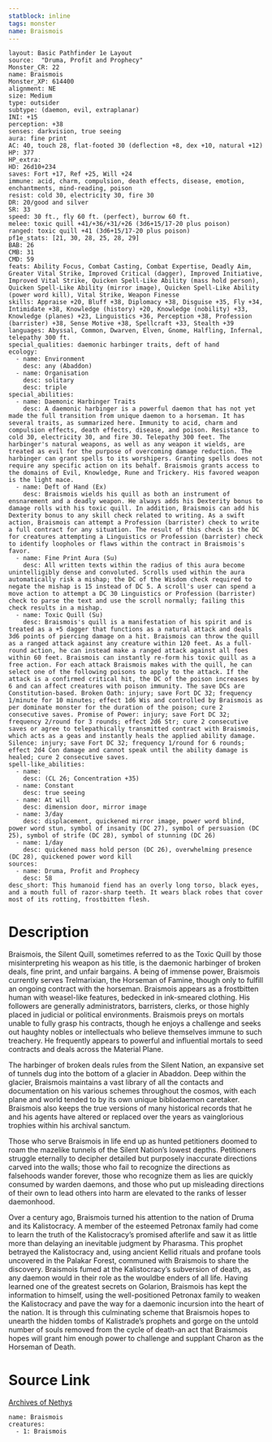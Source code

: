 ```yaml
---
statblock: inline
tags: monster
name: Braismois
---
```

```statblock
layout: Basic Pathfinder 1e Layout
source:  "Druma, Profit and Prophecy"
Monster_CR: 22
name: Braismois
Monster_XP: 614400
alignment: NE
size: Medium
type: outsider
subtype: (daemon, evil, extraplanar)
INI: +15
perception: +38
senses: darkvision, true seeing
aura: fine print
AC: 40, touch 28, flat-footed 30 (deflection +8, dex +10, natural +12)
HP: 377
HP_extra: 
HD: 26d10+234
saves: Fort +17, Ref +25, Will +24
immune: acid, charm, compulsion, death effects, disease, emotion, enchantments, mind-reading, poison
resist: cold 30, electricity 30, fire 30
DR: 20/good and silver
SR: 33
speed: 30 ft., fly 60 ft. (perfect), burrow 60 ft.
melee: toxic quill +41/+36/+31/+26 (3d6+15/17-20 plus poison)
ranged: toxic quill +41 (3d6+15/17-20 plus poison)
pf1e_stats: [21, 30, 28, 25, 28, 29]
BAB: 26
CMB: 31
CMD: 59
feats: Ability Focus, Combat Casting, Combat Expertise, Deadly Aim, Greater Vital Strike, Improved Critical (dagger), Improved Initiative, Improved Vital Strike, Quicken Spell-Like Ability (mass hold person), Quicken Spell-Like Ability (mirror image), Quicken Spell-Like Ability (power word kill), Vital Strike, Weapon Finesse
skills: Appraise +20, Bluff +38, Diplomacy +38, Disguise +35, Fly +34, Intimidate +38, Knowledge (history) +20, Knowledge (nobility) +33, Knowledge (planes) +23, Linguistics +36, Perception +38, Profession (barrister) +38, Sense Motive +38, Spellcraft +33, Stealth +39
languages: Abyssal, Common, Dwarven, Elven, Gnome, Halfling, Infernal, telepathy 300 ft.
special_qualities: daemonic harbinger traits, deft of hand
ecology:
  - name: Environment
    desc: any (Abaddon)
  - name: Organisation
    desc: solitary
    desc: triple
special_abilities:
  - name: Daemonic Harbinger Traits
    desc: A daemonic harbinger is a powerful daemon that has not yet made the full transition from unique daemon to a horseman. It has several traits, as summarized here. Immunity to acid, charm and compulsion effects, death effects, disease, and poison. Resistance to cold 30, electricity 30, and fire 30. Telepathy 300 feet. The harbinger's natural weapons, as well as any weapon it wields, are treated as evil for the purpose of overcoming damage reduction. The harbinger can grant spells to its worshipers. Granting spells does not require any specific action on its behalf. Braismois grants access to the domains of Evil, Knowledge, Rune and Trickery. His favored weapon is the light mace.
  - name: Deft of Hand (Ex)
    desc: Braismois wields his quill as both an instrument of ensnarement and a deadly weapon. He always adds his Dexterity bonus to damage rolls with his toxic quill. In addition, Braismois can add his Dexterity bonus to any skill check related to writing. As a swift action, Braismois can attempt a Profession (barrister) check to write a full contract for any situation. The result of this check is the DC for creatures attempting a Linguistics or Profession (barrister) check to identify loopholes or flaws within the contract in Braismois's favor.
  - name: Fine Print Aura (Su)
    desc: All written texts within the radius of this aura become unintelligibly dense and convoluted. Scrolls used within the aura automatically risk a mishap; the DC of the Wisdom check required to negate the mishap is 15 instead of DC 5. A scroll's user can spend a move action to attempt a DC 30 Linguistics or Profession (barrister) check to parse the text and use the scroll normally; failing this check results in a mishap.
  - name: Toxic Quill (Su)
    desc: Braismois's quill is a manifestation of his spirit and is treated as a +5 dagger that functions as a natural attack and deals 3d6 points of piercing damage on a hit. Braismois can throw the quill as a ranged attack against any creature within 120 feet. As a full-round action, he can instead make a ranged attack against all foes within 60 feet. Braismois can instantly re-form his toxic quill as a free action. For each attack Braismois makes with the quill, he can select one of the following poisons to apply to the attack. If the attack is a confirmed critical hit, the DC of the poison increases by 6 and can affect creatures with poison immunity. The save DCs are Constitution-based. Broken Oath: injury; save Fort DC 32; frequency 1/minute for 10 minutes; effect 1d6 Wis and controlled by Braismois as per dominate monster for the duration of the poison; cure 2 consecutive saves. Promise of Power: injury; save Fort DC 32; frequency 2/round for 3 rounds; effect 2d6 Str; cure 2 consecutive saves or agree to telepathically transmitted contract with Braismois, which acts as a geas and instantly heals the applied ability damage. Silence: injury; save Fort DC 32; frequency 1/round for 6 rounds; effect 2d4 Con damage and cannot speak until the ability damage is healed; cure 2 consecutive saves.
spell-like_abilities:
  - name:
    desc: (CL 26; Concentration +35)
  - name: Constant
    desc: true seeing
  - name: At will
    desc: dimension door, mirror image
  - name: 3/day
    desc: displacement, quickened mirror image, power word blind, power word stun, symbol of insanity (DC 27), symbol of persuasion (DC 25), symbol of strife (DC 28), symbol of stunning (DC 26)
  - name: 1/day
    desc: quickened mass hold person (DC 26), overwhelming presence (DC 28), quickened power word kill
sources:
  - name: Druma, Profit and Prophecy
    desc: 58
desc_short: This humanoid fiend has an overly long torso, black eyes, and a mouth full of razor-sharp teeth. It wears black robes that cover most of its rotting, frostbitten flesh.
```
# Description
Braismois, the Silent Quill, sometimes referred to as the Toxic Quill by those misinterpreting his weapon as his title, is the daemonic harbinger of broken deals, fine print, and unfair bargains. A being of immense power, Braismois currently serves Trelmarixian, the Horseman of Famine, though only to fulfill an ongoing contract with the horseman. Braismois appears as a frostbitten human with weasel-like features, bedecked in ink-smeared clothing. His followers are generally administrators, barristers, clerks, or those highly placed in judicial or political environments. Braismois preys on mortals unable to fully grasp his contracts, though he enjoys a challenge and seeks out haughty nobles or intellectuals who believe themselves immune to such treachery. He frequently appears to powerful and influential mortals to seed contracts and deals across the Material Plane.

 The harbinger of broken deals rules from the Silent Nation, an expansive set of tunnels dug into the bottom of a glacier in Abaddon. Deep within the glacier, Braismois maintains a vast library of all the contacts and documentation on his various schemes throughout the cosmos, with each plane and world tended to by its own unique bibliodaemon caretaker. Braismois also keeps the true versions of many historical records that he and his agents have altered or replaced over the years as vainglorious trophies within his archival sanctum.

 Those who serve Braismois in life end up as hunted petitioners doomed to roam the mazelike tunnels of the Silent Nation’s lowest depths. Petitioners struggle eternally to decipher detailed but purposely inaccurate directions carved into the walls; those who fail to recognize the directions as falsehoods wander forever, those who recognize them as lies are quickly consumed by warden daemons, and those who put up misleading directions of their own to lead others into harm are elevated to the ranks of lesser daemonhood.

 Over a century ago, Braismois turned his attention to the nation of Druma and its Kalistocracy. A member of the esteemed Petronax family had come to learn the truth of the Kalistocracy’s promised afterlife and saw it as little more than delaying an inevitable judgment by Pharasma. This prophet betrayed the Kalistocracy and, using ancient Kellid rituals and profane tools uncovered in the Palakar Forest, communed with Braismois to share the discovery. Braismois fumed at the Kalistocracy’s subversion of death, as any daemon would in their role as the wouldbe enders of all life. Having learned one of the greatest secrets on Golarion, Braismois has kept the information to himself, using the well-positioned Petronax family to weaken the Kalistocracy and pave the way for a daemonic incursion into the heart of the nation. It is through this culminating scheme that Braismois hopes to unearth the hidden tombs of Kalistrade’s prophets and gorge on the untold number of souls removed from the cycle of death-an act that Braismois hopes will grant him enough power to challenge and supplant Charon as the Horseman of Death.
# Source Link
[Archives of Nethys](https://aonprd.com/MonsterDisplay.aspx?ItemName=Braismois)
```encounter-table
name: Braismois
creatures:
  - 1: Braismois
```
